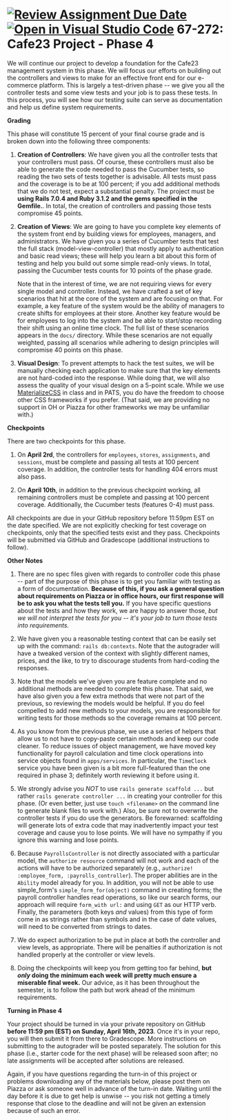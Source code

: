 [![Review Assignment Due Date](https://classroom.github.com/assets/deadline-readme-button-8d59dc4de5201274e310e4c54b9627a8934c3b88527886e3b421487c677d23eb.svg)](https://classroom.github.com/a/R_dK6gsS)
[![Open in Visual Studio Code](https://classroom.github.com/assets/open-in-vscode-c66648af7eb3fe8bc4f294546bfd86ef473780cde1dea487d3c4ff354943c9ae.svg)](https://classroom.github.com/online_ide?assignment_repo_id=10704893&assignment_repo_type=AssignmentRepo)
67-272: Cafe23 Project - Phase 4
===
We will continue our project to develop a foundation for the Cafe23 management system in this phase. We will focus our efforts on building out the controllers and views to make for an effective front end for our e-commerce platform. This is largely a test-driven phase -- we give you all the controller tests and some view tests and your job is to pass these tests.  In this process, you will see how our testing suite can serve as documentation and help us define system requirements.

**Grading**

This phase will constitute 15 percent of your final course grade and is broken down into the following three components:


1. **Creation of Controllers**: We have given you all the controller tests that your controllers must pass. Of course, these controllers must also be able to generate the code needed to pass the Cucumber tests, so reading the two sets of tests together is advisable. All tests must pass and the coverage is to be at 100 percent; if you add additional methods that we do not test, expect a substantial penalty.  The project must be **using Rails 7.0.4 and Ruby 3.1.2 and the gems specified in the Gemfile.**. In total, the creation of controllers and passing those tests compromise 45 points.

2. **Creation of Views**: We are going to have you complete key elements of the system front end by building views for employees, managers, and administrators.  We have given you a series of Cucumber tests that test the full stack (model-view-controller) that mostly apply to authentication and basic read views; these will help you learn a bit about this form of testing and help you build out some simple read-only views. In total, passing the Cucumber tests counts for 10 points of the phase grade.

    Note that in the interest of time, we are not requiring views for every single model and controller.  Instead, we have crafted a set of key scenarios that hit at the core of the system and are focusing on that. For example, a key feature of the system would be the ability of managers to create shifts for employees at their store.  Another key feature would be for employees to log into the system and be able to start/stop recording their shift using an online time clock.  The full list of these scenarios appears in the `docs/` directory.  While these scenarios are not equally weighted, passing all scenarios while adhering to design principles will compromise 40 points on this phase.

3. **Visual Design**: To prevent attempts to hack the test suites, we will be manually checking each application to make sure that the key elements are not hard-coded into the response.  While doing that, we will also assess the quality of your visual design on a 5-point scale.  While we use [MaterializeCSS](https://materializecss.com/) in class and in PATS, you do have the freedom to choose other CSS frameworks if you prefer. (That said, we are providing no support in OH or Piazza for other frameworks we may be unfamiliar with.) 


**Checkpoints**

There are two checkpoints for this phase.

1. On **April 2rd**, the controllers for `employees`, `stores`, `assignments`, and `sessions`, must be complete and passing all tests at 100 percent coverage.  In addition, the controller tests for handling 404 errors must also pass.  

2. On **April 10th**, in addition to the previous checkpoint working, all remaining controllers must be complete and passing at 100 percent coverage. Additionally, the Cucumber tests (features 0-4) must pass.


All checkpoints are due in your GitHub repository before 11:59pm EST on the date specified.  We are not explicitly checking for test coverage on checkpoints, only that the specified tests exist and they pass.  Checkpoints will be submitted via GitHub and Gradescope (additional instructions to follow).

**Other Notes**

1. There are no spec files given with regards to controller code this phase -- part of the purpose of this phase is to get you familiar with testing as a form of documentation.  **Because of this, if you ask a general question about requirements on Piazza or in office hours, our first response will be to ask you what the tests tell you.**  If you have specific questions about the tests and how they work, we are happy to answer those, _but we will not interpret the tests for you -- it's your job to turn those tests into requirements._

1. We have given you a reasonable testing context that can be easily set up with the command: `rails db:contexts`. Note that the autograder will have a tweaked version of the context with slightly different names, prices, and the like, to try to discourage students from hard-coding the responses.

1. Note that the models we've given you are feature complete and no additional methods are needed to complete this phase. That said, we have also given you a few extra methods that were not part of the previous, so reviewing the models would be helpful.  If you do feel compelled to add new methods to your models, you are responsible for writing tests for those methods so the coverage remains at 100 percent.

1. As you know from the previous phase, we use a series of helpers that allow us to not have to copy-paste certain methods and keep our code cleaner.  To reduce issues of object management, we have moved key functionality for payroll calculation and time clock operations into service objects found in `apps/services`.  In particular, the `TimeClock` service you have been given is a bit more full-featured than the one required in phase 3; definitely worth reviewing it before using it.

1. We strongly advise you _NOT_ to use `rails generate scaffold ...` but rather `rails generate controller ...` in creating your controller for this phase. (Or even better, just use `touch <filename>` on the command line to generate blank files to work with.) Also, be sure not to overwrite the controller tests if you do use the generators.  Be forewarned: scaffolding will generate lots of extra code that may inadvertently impact your test coverage and cause you to lose points. We will have no sympathy if you ignore this warning and lose points.

1. Because `PayrollsController` is not directly associated with a particular model, the `authorize resource` command will not work and each of the actions will have to be authorized separately (e.g., `authorize! :employee_form, :payrolls_controller`). The proper abilities are in the `Ability` model already for you.  In addition, you will not be able to use simple_form's `simple_form_for(object)` command in creating forms; the payroll controller handles read operations, so like our search forms, our approach will require `form_with url:` and using `GET` as our HTTP verb.  Finally, the parameters (both keys _and_ values) from this type of form come in as strings rather than symbols and in the case of date values, will need to be converted from strings to dates.

1. We do expect authorization to be put in place at both the controller and view levels, as appropriate.  There will be penalties if authorization is not handled properly at the controller or view levels.

1. Doing the checkpoints will keep you from getting too far behind, **but _only_ doing the minimum each week will pretty much ensure a miserable final week.** Our advice, as it has been throughout the semester, is to follow the path but work ahead of the minimum requirements.

**Turning in Phase 4**

Your project should be turned in via your private repository on GitHub **before 11:59 pm (EST) on Sunday, April 16th, 2023**. Once it's in your repo, you will then submit it from there to Gradescope. More instructions on submitting to the autograder will be posted separately. The solution for this phase (i.e., starter code for the next phase) will be released soon after; no late assignments will be accepted after solutions are released.

Again, if you have questions regarding the turn-in of this project or problems downloading any of the materials below, please post them on Piazza or ask someone well in advance of the turn-in date. Waiting until the day before it is due to get help is unwise -- you risk not getting a timely response that close to the deadline and will not be given an extension because of such an error.